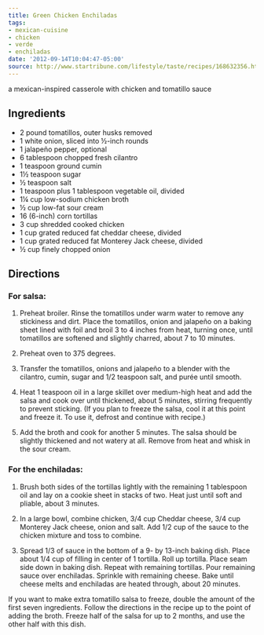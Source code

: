 ```yaml
---
title: Green Chicken Enchiladas
tags:
- mexican-cuisine
- chicken
- verde
- enchiladas
date: '2012-09-14T10:04:47-05:00'
source: http://www.startribune.com/lifestyle/taste/recipes/168632356.html
---
```

a mexican-inspired casserole with chicken and tomatillo sauce

## Ingredients
* 2 pound tomatillos, outer husks removed
* 1 white onion, sliced into &frac12;-inch rounds
* 1 jalapeño pepper, optional
* 6 tablespoon chopped fresh cilantro
* 1 teaspoon ground cumin
* 1&frac12; teaspoon sugar
* &frac12; teaspoon salt
* 1 teaspoon plus 1 tablespoon vegetable oil, divided
* 1&frac14; cup low-sodium chicken broth
* &frac12; cup low-fat sour cream
* 16 (6-inch) corn tortillas
* 3 cup shredded cooked chicken
* 1 cup grated reduced fat cheddar cheese, divided
* 1 cup grated reduced fat Monterey Jack cheese, divided
* &frac12; cup finely chopped onion



## Directions

### For salsa:

1. Preheat broiler. Rinse the tomatillos under warm water to remove any stickiness and dirt. Place the tomatillos, onion and jalapeño on a baking sheet lined with foil and broil 3 to 4 inches from heat, turning once, until tomatillos are softened and slightly charred, about 7 to 10 minutes.

1. Preheat oven to 375 degrees.

1. Transfer the tomatillos, onions and jalapeño to a blender with the cilantro, cumin, sugar and 1/2 teaspoon salt, and purée until smooth.

1. Heat 1 teaspoon oil in a large skillet over medium-high heat and add the salsa and cook over until thickened, about 5 minutes, stirring frequently to prevent sticking. (If you plan to freeze the salsa, cool it at this point and freeze it. To use it, defrost and continue with recipe.)

1. Add the broth and cook for another 5 minutes. The salsa should be slightly thickened and not watery at all. Remove from heat and whisk in the sour cream.

### For the enchiladas:

1. Brush both sides of the tortillas lightly with the remaining 1 tablespoon oil and lay on a cookie sheet in stacks of two. Heat just until soft and pliable, about 3 minutes.

1. In a large bowl, combine chicken, 3/4 cup Cheddar cheese, 3/4 cup Monterey Jack cheese, onion and salt. Add 1/2 cup of the sauce to the chicken mixture and toss to combine.

1. Spread 1/3 of sauce in the bottom of a 9- by 13-inch baking dish. Place about 1/4 cup of filling in center of 1 tortilla. Roll up tortilla. Place seam side down in baking dish. Repeat with remaining tortillas. Pour remaining sauce over enchiladas. Sprinkle with remaining cheese. Bake until cheese melts and enchiladas are heated through, about 20 minutes.


If you want to make extra tomatillo salsa to freeze, double the amount of the first seven ingredients. Follow the directions in the recipe up to the point of adding the broth. Freeze half of the salsa for up to 2 months, and use the other half with this dish.
